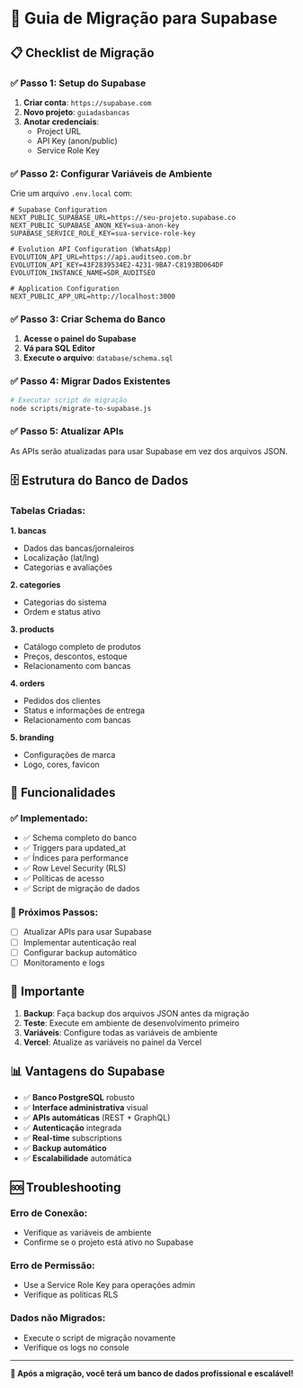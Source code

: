 # 🚀 Guia de Migração para Supabase

## 📋 Checklist de Migração

### ✅ Passo 1: Setup do Supabase
1. **Criar conta**: `https://supabase.com`
2. **Novo projeto**: `guiadasbancas`
3. **Anotar credenciais**:
   - Project URL
   - API Key (anon/public)
   - Service Role Key

### ✅ Passo 2: Configurar Variáveis de Ambiente

Crie um arquivo `.env.local` com:

```env
# Supabase Configuration
NEXT_PUBLIC_SUPABASE_URL=https://seu-projeto.supabase.co
NEXT_PUBLIC_SUPABASE_ANON_KEY=sua-anon-key
SUPABASE_SERVICE_ROLE_KEY=sua-service-role-key

# Evolution API Configuration (WhatsApp)
EVOLUTION_API_URL=https://api.auditseo.com.br
EVOLUTION_API_KEY=43F2839534E2-4231-9BA7-C8193BD064DF
EVOLUTION_INSTANCE_NAME=SDR_AUDITSEO

# Application Configuration
NEXT_PUBLIC_APP_URL=http://localhost:3000
```

### ✅ Passo 3: Criar Schema do Banco

1. **Acesse o painel do Supabase**
2. **Vá para SQL Editor**
3. **Execute o arquivo**: `database/schema.sql`

### ✅ Passo 4: Migrar Dados Existentes

```bash
# Executar script de migração
node scripts/migrate-to-supabase.js
```

### ✅ Passo 5: Atualizar APIs

As APIs serão atualizadas para usar Supabase em vez dos arquivos JSON.

## 🗄️ Estrutura do Banco de Dados

### Tabelas Criadas:

**1. bancas**
- Dados das bancas/jornaleiros
- Localização (lat/lng)
- Categorias e avaliações

**2. categories**
- Categorias do sistema
- Ordem e status ativo

**3. products**
- Catálogo completo de produtos
- Preços, descontos, estoque
- Relacionamento com bancas

**4. orders**
- Pedidos dos clientes
- Status e informações de entrega
- Relacionamento com bancas

**5. branding**
- Configurações de marca
- Logo, cores, favicon

## 🔧 Funcionalidades

### ✅ Implementado:
- ✅ Schema completo do banco
- ✅ Triggers para updated_at
- ✅ Índices para performance
- ✅ Row Level Security (RLS)
- ✅ Políticas de acesso
- ✅ Script de migração de dados

### 🔄 Próximos Passos:
- [ ] Atualizar APIs para usar Supabase
- [ ] Implementar autenticação real
- [ ] Configurar backup automático
- [ ] Monitoramento e logs

## 🚨 Importante

1. **Backup**: Faça backup dos arquivos JSON antes da migração
2. **Teste**: Execute em ambiente de desenvolvimento primeiro
3. **Variáveis**: Configure todas as variáveis de ambiente
4. **Vercel**: Atualize as variáveis no painel da Vercel

## 📊 Vantagens do Supabase

- ✅ **Banco PostgreSQL** robusto
- ✅ **Interface administrativa** visual
- ✅ **APIs automáticas** (REST + GraphQL)
- ✅ **Autenticação** integrada
- ✅ **Real-time** subscriptions
- ✅ **Backup automático**
- ✅ **Escalabilidade** automática

## 🆘 Troubleshooting

### Erro de Conexão:
- Verifique as variáveis de ambiente
- Confirme se o projeto está ativo no Supabase

### Erro de Permissão:
- Use a Service Role Key para operações admin
- Verifique as políticas RLS

### Dados não Migrados:
- Execute o script de migração novamente
- Verifique os logs no console

---

**🎉 Após a migração, você terá um banco de dados profissional e escalável!**

